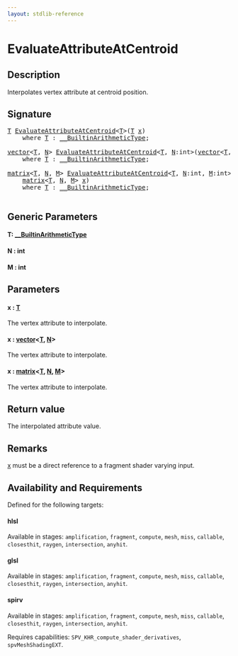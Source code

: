 ```yaml
---
layout: stdlib-reference
---
```


# EvaluateAttributeAtCentroid

## Description

Interpolates vertex attribute at centroid position.



## Signature 

<pre>
<a href="evaluateattributeatcentroid-08hj.html#typeparam-T" class="code_type">T</a> <a href="evaluateattributeatcentroid-08hj.html">EvaluateAttributeAtCentroid</a>&lt;<a href="evaluateattributeatcentroid-08hj.html#typeparam-T" class="code_type">T</a>&gt;(<a href="evaluateattributeatcentroid-08hj.html#typeparam-T" class="code_type">T</a> <a href="evaluateattributeatcentroid-08hj.html#decl-x" class="code_param">x</a>)
    <span class='code_keyword'>where</span> <a href="evaluateattributeatcentroid-08hj.html#typeparam-T" class="code_type">T</a> : <a href="../interfaces/0_builtinarithmetictype-029j/index.html" class="code_type">__BuiltinArithmeticType</a>;

<a href="../types/vector/index.html" class="code_type">vector</a>&lt;<a href="evaluateattributeatcentroid-08hj.html#typeparam-T" class="code_type">T</a>, <a href="evaluateattributeatcentroid-08hj.html#decl-N" class="code_var">N</a>&gt; <a href="evaluateattributeatcentroid-08hj.html">EvaluateAttributeAtCentroid</a>&lt;<a href="evaluateattributeatcentroid-08hj.html#typeparam-T" class="code_type">T</a>, <a href="evaluateattributeatcentroid-08hj.html#decl-N" class="code_var">N</a>:<span class="code_keyword">int</span>&gt;(<a href="../types/vector/index.html" class="code_type">vector</a>&lt;<a href="evaluateattributeatcentroid-08hj.html#typeparam-T" class="code_type">T</a>, <a href="evaluateattributeatcentroid-08hj.html#decl-N" class="code_var">N</a>&gt; <a href="evaluateattributeatcentroid-08hj.html#decl-x" class="code_param">x</a>)
    <span class='code_keyword'>where</span> <a href="evaluateattributeatcentroid-08hj.html#typeparam-T" class="code_type">T</a> : <a href="../interfaces/0_builtinarithmetictype-029j/index.html" class="code_type">__BuiltinArithmeticType</a>;

<a href="../types/matrix/index.html" class="code_type">matrix</a>&lt;<a href="evaluateattributeatcentroid-08hj.html#typeparam-T" class="code_type">T</a>, <a href="evaluateattributeatcentroid-08hj.html#decl-N" class="code_var">N</a>, <a href="evaluateattributeatcentroid-08hj.html#decl-M" class="code_var">M</a>&gt; <a href="evaluateattributeatcentroid-08hj.html">EvaluateAttributeAtCentroid</a>&lt;<a href="evaluateattributeatcentroid-08hj.html#typeparam-T" class="code_type">T</a>, <a href="evaluateattributeatcentroid-08hj.html#decl-N" class="code_var">N</a>:<span class="code_keyword">int</span>, <a href="evaluateattributeatcentroid-08hj.html#decl-M" class="code_var">M</a>:<span class="code_keyword">int</span>&gt;(
    <a href="../types/matrix/index.html" class="code_type">matrix</a>&lt;<a href="evaluateattributeatcentroid-08hj.html#typeparam-T" class="code_type">T</a>, <a href="evaluateattributeatcentroid-08hj.html#decl-N" class="code_var">N</a>, <a href="evaluateattributeatcentroid-08hj.html#decl-M" class="code_var">M</a>&gt; <a href="evaluateattributeatcentroid-08hj.html#decl-x" class="code_param">x</a>)
    <span class='code_keyword'>where</span> <a href="evaluateattributeatcentroid-08hj.html#typeparam-T" class="code_type">T</a> : <a href="../interfaces/0_builtinarithmetictype-029j/index.html" class="code_type">__BuiltinArithmeticType</a>;

</pre>

## Generic Parameters

####  <a id="typeparam-T"></a>T: [\_\_BuiltinArithmeticType](../interfaces/0_builtinarithmetictype-029j/index.html)
####  <a id="decl-N"></a>N  : int
####  <a id="decl-M"></a>M  : int

## Parameters

####  <a id="decl-x"></a>x  : [T](evaluateattributeatcentroid-08hj.html#typeparam-T)
The vertex attribute to interpolate.

####  <a id="decl-x"></a>x  : [vector](../types/vector/index.html)\<[T](../types/vector/index.html#typeparam-T), [N](../types/vector/index.html#decl-N)\>
The vertex attribute to interpolate.

####  <a id="decl-x"></a>x  : [matrix](../types/matrix/index.html)\<[T](.html), [N](../types/matrix/index.html#decl-N), [M](../types/matrix/index.html#decl-M)\>
The vertex attribute to interpolate.


## Return value
The interpolated attribute value.

## Remarks
<span class='code'><a href="evaluateattributeatcentroid-08hj.html#decl-x" class="code_param">x</a></span> must be a direct reference to a fragment shader varying input.


## Availability and Requirements

Defined for the following targets:

#### hlsl
Available in stages: `amplification`, `fragment`, `compute`, `mesh`, `miss`, `callable`, `closesthit`, `raygen`, `intersection`, `anyhit`.

#### glsl
Available in stages: `amplification`, `fragment`, `compute`, `mesh`, `miss`, `callable`, `closesthit`, `raygen`, `intersection`, `anyhit`.

#### spirv
Available in stages: `amplification`, `fragment`, `compute`, `mesh`, `miss`, `callable`, `closesthit`, `raygen`, `intersection`, `anyhit`.

Requires capabilities: `SPV_KHR_compute_shader_derivatives`, `spvMeshShadingEXT`.


